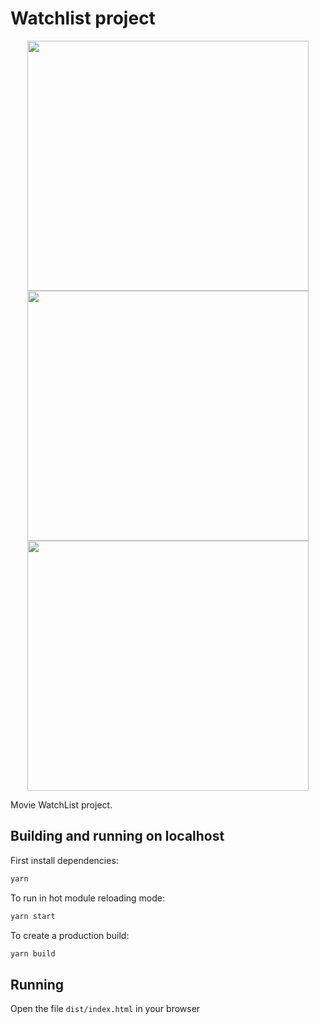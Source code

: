 # Watchlist project
<div align="center">
<img src="https://user-images.githubusercontent.com/46499967/121098182-9ecbbf80-c7f5-11eb-9894-b51923582f19.png" alt="" width="450" height="400" /> 
            
<img src="https://user-images.githubusercontent.com/46499967/121098204-a5f2cd80-c7f5-11eb-91b4-f2577e6ff01a.png" alt="" width="450" height="400" /> 
           
<img src="https://user-images.githubusercontent.com/46499967/121098216-aab78180-c7f5-11eb-9c4b-0f325a76ba8d.png" alt="" width="450" height="400" />   
</div>
            
            
Movie WatchList project.

## Building and running on localhost

First install dependencies:

```sh
yarn 
```

To run in hot module reloading mode:

```sh
yarn start
```

To create a production build:

```sh
yarn build
```

## Running

Open the file `dist/index.html` in your browser

